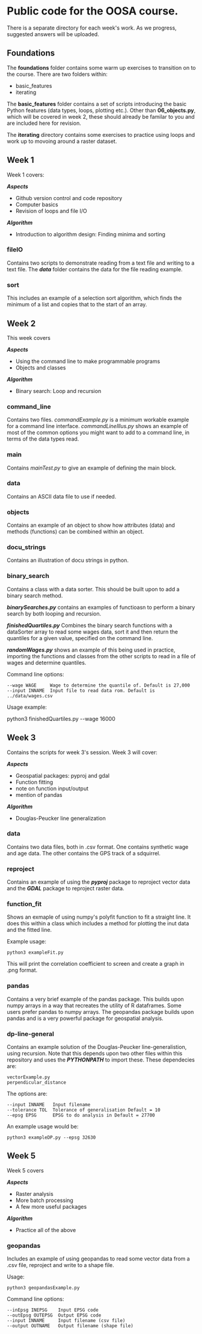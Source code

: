 # Public code for the OOSA course.

There is a separate directory for each week's work. As we progress, suggested answers will be uploaded.

## Foundations

The **foundations** folder contains some warm up exercises to transition on to the course. There are two folders within:

* basic\_features
* iterating

The **basic\_features** folder contains a set of scripts introducing the basic Python features (data types, loops, plotting etc.). Other than **06_objects.py**, which will be covered in week 2, these should already be familar to you and are included here for revision.

The **iterating** directory contains some exercises to practice using loops and work up to movoing around a raster dataset.


## Week 1

Week 1 covers:

***Aspects***
* Github version control and code repository
* Computer basics 
* Revision of loops and file I/O

***Algorithm***
* Introduction to algorithm design: Finding minima and sorting


### fileIO

Contains two scripts to demonstrate reading from a text file and writing to a text file. The ***data*** folder contains the data for the file reading example.


### sort

This includes an example of a selection sort algorithm, which finds the minimum of a list and copies that to the start of an array.


## Week 2

This week covers

***Aspects***
* Using the command line to make programmable programs
* Objects and classes

***Algorithm***
* Binary search: Loop and recursion

### command\_line

Contains two files. *commandExample.py* is a minimum workable example for a command line interface. *commandLineIllus.py* shows an example of most of the common options you might want to add to a command line, in terms of the data types read.

### main

Contains *mainTest.py* to give an example of defining the main block.

### data

Contains an ASCII data file to use if needed.

### objects

Contains an example of an object to show how attributes (data) and methods (functions) can be combined within an object.


### docu\_strings

Contains an illustration of docu strings in python.


### binary\_search

Contains a class with a data sorter. This should be built upon to add a binary search method.


***binarySearches.py*** contains an examples of functioasn to perform a binary search by both looping and recursion.

***finishedQuartiles.py*** Combines the binary search functions with a dataSorter array to read some wages data, sort it and then return the quantiles for a given value, specified on the command line.

***randomWages.py*** shows an example of this being used in practice, importing the functions and classes from the other scripts to read in a file of wages and determine quantiles.

Command line options:

    --wage WAGE     Wage to determine the quantile of. Default is 27,000
    --input INNAME  Input file to read data rom. Default is ../data/wages.csv

Usage example:

   python3 finishedQuartiles.py --wage 16000


## Week 3

Contains the scripts for week 3's session. Week 3 will cover:

***Aspects***
* Geospatial packages: pyproj and gdal
* Function fitting
* note on function input/output
* mention of pandas

***Algorithm***
* Douglas-Peucker line generalization


### data

Contains two data files, both in .csv format. One contains synthetic wage and age data. The other contains the GPS track of a sdquirrel.


### reproject

Contains an example of using the ***pyproj*** package to reproject vector data and the ***GDAL*** package to reproject raster data.


### function\_fit

Shows an exmaple of using numpy's polyfit function to fit a straight line. It does this within a class which includes a method for plotting the inut data and the fitted line.

Example usage:

    python3 exampleFit.py

This will print the correlation coefficient to screen and create a graph in .png format.

### pandas

Contains a very brief example of the pandas package. This builds upon numpy arrays in a way that recreates the utility of R dataframes. Some users prefer pandas to numpy arrays. The geopandas package builds upon pandas and is a very powerful package for geospatial analysis.


### dp-line-general

Contains an example solution of the Douglas-Peucker line-generalistion, using recursion. Note that this depends upon two other files within this repository and uses the ***PYTHONPATH*** to import these. These dependecies are:

    vectorExample.py
    perpendicular_distance

The options are:

    --input INNAME   Input filename
    --tolerance TOL  Tolerance of generalisation Default = 10
    --epsg EPSG      EPSG to do analysis in Default = 27700

An example usage would be:

    python3 exampleDP.py --epsg 32630


## Week 5

Week 5 covers

***Aspects***
* Raster analysis
* More batch processing
* A few more useful packages

***Algorithm***
* Practice all of the above

### geopandas

Includes an example of using geopandas to read some vector data from a .csv file, reproject and write to a shape file.

Usage:

    python3 geopandasExample.py

Command line options:

    --inEpsg INEPSG    Input EPSG code
    --outEpsg OUTEPSG  Output EPSG code
    --input INNAME     Input filename (csv file)
    --output OUTNAME   Output filename (shape file)

